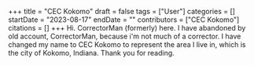 +++
title = "CEC Kokomo"
draft = false
tags = ["User"]
categories = []
startDate = "2023-08-17"
endDate = ""
contributors = ["CEC Kokomo"]
citations = []
+++
Hi. CorrectorMan (formerly) here. I have abandoned by old account, CorrectorMan, because i'm not much of a corrector. I have changed my name to CEC Kokomo to represent the area I live in, which is the city of Kokomo, Indiana. Thank you for reading.
~~~~CEC Kokomo
